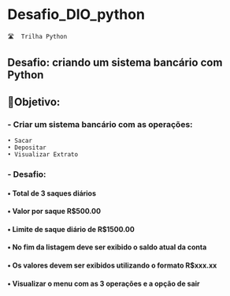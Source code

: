 # Desafio_DIO_python
    🛣️  Trilha Python

## Desafio: criando um sistema bancário com Python

## 🎯Objetivo:

### - Criar um sistema bancário com as operações:
    • Sacar
    • Depositar
    • Visualizar Extrato

### - Desafio:
#### • Total de 3 saques diários
#### • Valor por saque R$500.00
#### • Limite de saque diário de R$1500.00
#### • No fim da listagem deve ser exibido o saldo atual da conta
#### • Os valores devem ser exibidos utilizando o formato R$xxx.xx
#### • Visualizar o menu com as 3 operações e a opção de sair